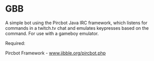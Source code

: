 GBB
===

A simple bot using the Pircbot Java IRC framework, which listens for commands in a twitch.tv chat and emulates keypresses based on the command. For use with a gameboy emulator.

Required:

Pircbot Framework - www.jibble.org/pircbot.php
